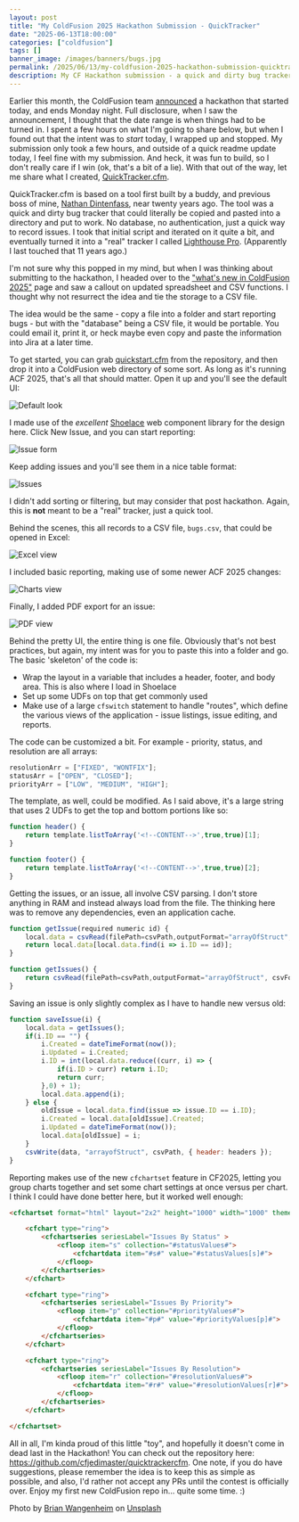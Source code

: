```yaml
---
layout: post
title: "My ColdFusion 2025 Hackathon Submission - QuickTracker"
date: "2025-06-13T18:00:00"
categories: ["coldfusion"]
tags: []
banner_image: /images/banners/bugs.jpg
permalink: /2025/06/13/my-coldfusion-2025-hackathon-submission-quicktracker
description: My CF Hackathon submission - a quick and dirty bug tracker
---
```


Earlier this month, the ColdFusion team [announced](https://adobe-cold-fusion-hackathon.meetus.adobeevents.com/registration/form) a hackathon that started today, and ends Monday night. Full disclosure, when I saw the announcement, I thought that the date range is when things had to be turned in. I spent a few hours on what I'm going to share below, but when I found out that the intent was to *start* today, I wrapped up and stopped. My submission only took a few hours, and outside of a quick readme update today, I feel fine with my submission. And heck, it was fun to build, so I don't really care if I win (ok, that's a bit of a lie). With that out of the way, let me share what I created, [QuickTracker.cfm](https://github.com/cfjedimaster/quicktrackercfm). 

QuickTracker.cfm is based on a tool first built by a buddy, and previous boss of mine, [Nathan Dintenfass](http://nathan.dintenfass.com/), near twenty years ago. The tool was a quick and dirty bug tracker that could literally be copied and pasted into a directory and put to work. No database, no authentication, just a quick way to record issues. I took that initial script and iterated on it quite a bit, and eventually turned it into a "real" tracker I called [Lighthouse Pro](https://github.com/cfjedimaster/LighthousePro). (Apparently I last touched that 11 years ago.) 

I'm not sure why this popped in my mind, but when I was thinking about submitting to the hackathon, I headed over to the ["what's new in ColdFusion 2025"](https://helpx.adobe.com/coldfusion/using/whats-new.html) page and saw a callout on updated spreadsheet and CSV functions. I thought why not resurrect the idea and tie the storage to a CSV file. 

The idea would be the same - copy a file into a folder and start reporting bugs - but with the "database" being a CSV file, it would be portable. You could email it, print it, or heck maybe even copy and paste the information into Jira at a later time. 

To get started, you can grab [quickstart.cfm](https://github.com/cfjedimaster/quicktrackercfm/blob/main/quicktracker.cfm) from the repository, and then drop it into a ColdFusion web directory of some sort. As long as it's running ACF 2025, that's all that should matter. Open it up and you'll see the default UI:

<p>
<img src="https://static.raymondcamden.com/images/2025/06/qt1.jpg" alt="Default look" class="imgborder imgcenter" loading="lazy">
</p>

I made use of the *excellent* [Shoelace](https://shoelace.style/) web component library for the design here. Click New Issue, and you can start reporting:

<p>
<img src="https://static.raymondcamden.com/images/2025/06/qt2.jpg" alt="Issue form" class="imgborder imgcenter" loading="lazy">
</p>

Keep adding issues and you'll see them in a nice table format:

<p>
<img src="https://static.raymondcamden.com/images/2025/06/qt3.jpg" alt="Issues" class="imgborder imgcenter" loading="lazy">
</p>

I didn't add sorting or filtering, but may consider that post hackathon. Again, this is **not** meant to be a "real" tracker, just a quick tool. 

Behind the scenes, this all records to a CSV file, `bugs.csv`, that could be opened in Excel:

<p>
<img src="https://static.raymondcamden.com/images/2025/06/qt4.jpg" alt="Excel view" class="imgborder imgcenter" loading="lazy">
</p>

I included basic reporting, making use of some newer ACF 2025 changes:

<p>
<img src="https://static.raymondcamden.com/images/2025/06/qt5.jpg" alt="Charts view" class="imgborder imgcenter" loading="lazy">
</p>

Finally, I added PDF export for an issue:

<p>
<img src="https://static.raymondcamden.com/images/2025/06/qt6.jpg" alt="PDF view" class="imgborder imgcenter" loading="lazy">
</p>

Behind the pretty UI, the entire thing is one file. Obviously that's not best practices, but again, my intent was for you to paste this into a folder and go. The basic 'skeleton' of the code is:

* Wrap the layout in a variable that includes a header, footer, and body area. This is also where I load in Shoelace
* Set up some UDFs on top that get commonly used
* Make use of a large `cfswitch` statement to handle "routes", which define the various views of the application - issue listings, issue editing, and reports. 

The code can be customized a bit. For example - priority, status, and resolution are all arrays:

```js
resolutionArr = ["FIXED", "WONTFIX"];
statusArr = ["OPEN", "CLOSED"];
priorityArr = ["LOW", "MEDIUM", "HIGH"];
```

The template, as well, could be modified. As I said above, it's a large string that uses 2 UDFs to get the top and bottom portions like so:

```js
function header() {
	return template.listToArray('<!--CONTENT-->',true,true)[1];
}

function footer() {
	return template.listToArray('<!--CONTENT-->',true,true)[2];
}
```

Getting the issues, or an issue, all involve CSV parsing. I don't store anything in RAM and instead always load from the file. The thinking here was to remove any dependencies, even an application cache.

```js
function getIssue(required numeric id) {
	local.data = csvRead(filePath=csvPath,outputFormat="arrayOfStruct", csvFormatConfiguration={skipHeaderRecord:true, header:headers, ignoreHeaderCase:false});
	return local.data[local.data.find(i => i.ID == id)];
}

function getIssues() {
	return csvRead(filePath=csvPath,outputFormat="arrayOfStruct", csvFormatConfiguration={skipHeaderRecord:true, header:headers, ignoreHeaderCase:false});
}
```

Saving an issue is only slightly complex as I have to handle new versus old:

```js
function saveIssue(i) {
	local.data = getIssues();
	if(i.ID == "") {
		i.Created = dateTimeFormat(now());
		i.Updated = i.Created;
		i.ID = int(local.data.reduce((curr, i) => {
			if(i.ID > curr) return i.ID;
			return curr;
		},0) + 1);
		local.data.append(i);
	} else {
		oldIssue = local.data.find(issue => issue.ID == i.ID);
		i.Created = local.data[oldIssue].Created;
		i.Updated = dateTimeFormat(now());
		local.data[oldIssue] = i;
	}
	csvWrite(data, "arrayofStruct", csvPath, { header: headers });
}
```

Reporting makes use of the new `cfchartset` feature in CF2025, letting you group charts together and set some chart settings at once versus per chart. I think I could have done better here, but it worked well enough:

```html
<cfchartset format="html" layout="2x2" height="1000" width="1000" theme="vernal_dark">

	<cfchart type="ring">
		<cfchartseries seriesLabel="Issues By Status" >
			<cfloop item="s" collection="#statusValues#">
				<cfchartdata item="#s#" value="#statusValues[s]#">
			</cfloop>
		</cfchartseries>
	</cfchart>

	<cfchart type="ring">
		<cfchartseries seriesLabel="Issues By Priority">
			<cfloop item="p" collection="#priorityValues#">
				<cfchartdata item="#p#" value="#priorityValues[p]#">
			</cfloop>
		</cfchartseries>
	</cfchart>

	<cfchart type="ring">
		<cfchartseries seriesLabel="Issues By Resolution">
			<cfloop item="r" collection="#resolutionValues#">
				<cfchartdata item="#r#" value="#resolutionValues[r]#">
			</cfloop>
		</cfchartseries>
	</cfchart>

</cfchartset>
```

All in all, I'm kinda proud of this little "toy", and hopefully it doesn't come in dead last in the Hackathon! You can check out the repository here: <https://github.com/cfjedimaster/quicktrackercfm>. One note, if you do have suggestions, please remember the idea is to keep this as simple as possible, and also, I'd rather not accept any PRs until the contest is officially over. Enjoy my first new ColdFusion repo in... quite some time. :)

Photo by <a href="https://unsplash.com/@brianwangenheim?utm_content=creditCopyText&utm_medium=referral&utm_source=unsplash">Brian Wangenheim</a> on <a href="https://unsplash.com/photos/black-and-yellow-bee-on-white-paper-BCjnZSORTI0?utm_content=creditCopyText&utm_medium=referral&utm_source=unsplash">Unsplash</a>
      